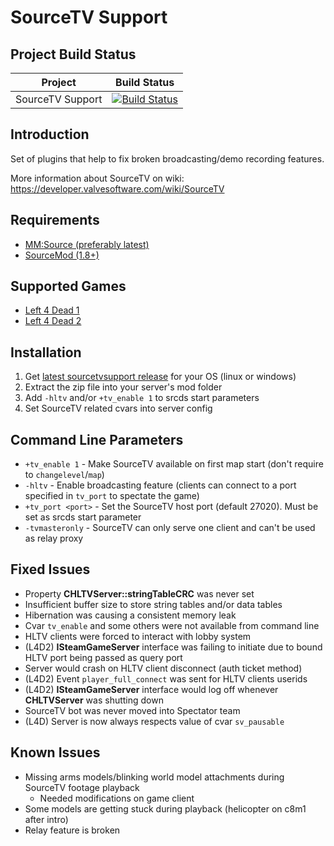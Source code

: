 # SourceTV Support

Project Build Status
------
Project | Build Status
------------ | -------------
SourceTV Support | [![Build Status](https://github.com/shqke/sourcetvsupport/workflows/Build%20&%20Deploy/badge.svg?branch=master)](https://github.com/shqke/sourcetvsupport/actions/)

Introduction
------
Set of plugins that help to fix broken broadcasting/demo recording features.

More information about SourceTV on wiki: https://developer.valvesoftware.com/wiki/SourceTV

Requirements
------
- [MM:Source (preferably latest)](https://www.sourcemm.net/)
- [SourceMod (1.8+)](https://www.sourcemod.net/)

Supported Games
------
- [Left 4 Dead 1](https://store.steampowered.com/app/500/Left_4_Dead/)
- [Left 4 Dead 2](https://store.steampowered.com/app/550/Left_4_Dead_2/)

Installation
------
1. Get [latest sourcetvsupport release](https://github.com/shqke/sourcetvsupport/actions) for your OS (linux or windows)
2. Extract the zip file into your server's mod folder
3. Add `-hltv` and/or `+tv_enable 1` to srcds start parameters
4. Set SourceTV related cvars into server config

Command Line Parameters
------
- `+tv_enable 1` - Make SourceTV available on first map start (don't require to `changelevel`/`map`)
- `-hltv` - Enable broadcasting feature (clients can connect to a port specified in `tv_port` to spectate the game)
- `+tv_port <port>` - Set the SourceTV host port (default 27020). Must be set as srcds start parameter
- `-tvmasteronly` - SourceTV can only serve one client and can't be used as relay proxy

Fixed Issues
------
- Property **CHLTVServer::stringTableCRC** was never set
- Insufficient buffer size to store string tables and/or data tables
- Hibernation was causing a consistent memory leak
- Cvar `tv_enable` and some others were not available from command line
- HLTV clients were forced to interact with lobby system
- (L4D2) **ISteamGameServer** interface was failing to initiate due to bound HLTV port being passed as query port
- Server would crash on HLTV client disconnect (auth ticket method)
- (L4D2) Event `player_full_connect` was sent for HLTV clients userids
- (L4D2) **ISteamGameServer** interface would log off whenever **CHLTVServer** was shutting down
- SourceTV bot was never moved into Spectator team
- (L4D) Server is now always respects value of cvar `sv_pausable`

Known Issues
------
- Missing arms models/blinking world model attachments during SourceTV footage playback
  - Needed modifications on game client
- Some models are getting stuck during playback (helicopter on c8m1 after intro)
- Relay feature is broken
